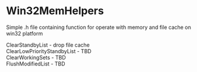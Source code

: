 # Win32MemHelpers
Simple .h file containing function for operate with memory and file cache on win32 platform

ClearStandbyList - drop file cache<br/>
ClearLowPriorityStandbyList - TBD<br/>
ClearWorkingSets - TBD<br/>
FlushModifiedList - TBD<br/>
